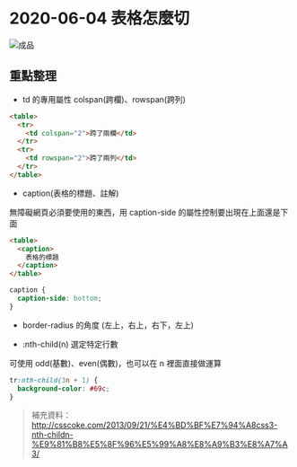 # 2020-06-04 表格怎麼切

![成品](./completed.jpg)

## 重點整理

- td 的專用屬性 colspan(跨欄)、rowspan(跨列)

```html
<table>
  <tr>
    <td colspan="2">跨了兩欄</td>
  </tr>
  <tr>
    <td rowspan="2">跨了兩列</td>
  </tr>
</table>
```

- caption(表格的標題、註解)

無障礙網頁必須要使用的東西，用 caption-side 的屬性控制要出現在上面還是下面

```html
<table>
  <caption>
    表格的標題
  </caption>
</table>
```

```css
caption {
  caption-side: bottom;
}
```

- border-radius 的角度 (左上，右上，右下，左上)

- :nth-child(n) 選定特定行數

可使用 odd(基數)、even(偶數)，也可以在 n 裡面直接做運算

```css
tr:nth-child(3n + 1) {
  background-color: #69c;
}
```

> 補充資料：http://csscoke.com/2013/09/21/%E4%BD%BF%E7%94%A8css3-nth-childn-%E9%81%B8%E5%8F%96%E5%99%A8%E8%A9%B3%E8%A7%A3/
